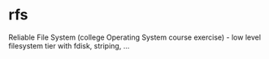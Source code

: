 rfs
===

Reliable File System (college Operating System course exercise) - low level filesystem tier with fdisk, striping, ...
